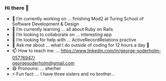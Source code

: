 ### Hi there 👋
- 🔭 I’m currently working on ... finishing Mod2 at Turing School of Software Development & Design
- 🌱 I’m currently learning ... all about Ruby on Rails
- 👯 I’m looking to collaborate on ... interesting app
- 🤔 I’m looking for help with ... ActiveRecordRelations practive
- 💬 Ask me about ... what I do outside of coding for 12 hours a day 🤣
- 📫 How to reach me: ... https://www.linkedin.com/in/george-soderholm-05776947/            
                          georgesoderholm@gmail.com
- 😄 Pronouns: ... she/her
- ⚡ Fun fact: ... I have three sisters and no brother... 
<!--
**GeorgieGirl24/GeorgieGirl24** is a ✨ _special_ ✨ repository because its `README.md` (this file) appears on your GitHub profile.

Here are some ideas to get you started:

- 🔭 I’m currently working on ...
- 🌱 I’m currently learning ...
- 👯 I’m looking to collaborate on ...
- 🤔 I’m looking for help with ...
- 💬 Ask me about ...
- 📫 How to reach me: ...
- 😄 Pronouns: ...
- ⚡ Fun fact: ...
-->
